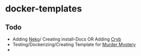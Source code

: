 # docker-templates




## Todo

- Adding [Neko](https://github.com/m1k1o/neko)/ Creating install-Docs OR Adding [Cryb](https://github.com/crybapp/web)
- Testing/Dockerizing/Creating Template for [Murder Mystery](https://github.com/Scoder12/murdermystery)
- 


